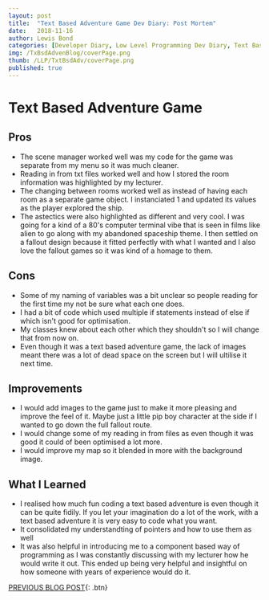 ```yaml
---
layout: post
title:  "Text Based Adventure Game Dev Diary: Post Mortem"
date:   2018-11-16
author: Lewis Bond
categories: [Developer Diary, Low Level Programming Dev Diary, Text Based Adventure Dev Diary, Post Mortem]
img: /TxBsdAdvenBlog/coverPage.png
thumb: /LLP/TxtBsdAdv/coverPage.png
published: true
---
```


<!--more-->
# Text Based Adventure Game

## Pros
<ul>
<li>The scene manager worked well was my code for the game was separate from my menu so it was much cleaner.</li>
<li>Reading in from txt files worked well and how I stored the room information was highlighted by my lecturer.</li>
<li>The changing between rooms worked well as instead of having each room as a separate game object. I instanciated 1 and updated its values as the player explored the ship.</li>
<li>The astectics were also highlighted as different and very cool. I was going for a kind of a 80's computer terminal vibe that is seen in films like alien to go along with my abandoned spaceship theme. I then settled on a fallout design because it fitted perfectly with what I wanted and I also love the fallout games so it was kind of a homage to them.</li>
</ul>

## Cons
<ul>
<li>Some of my naming of variables was a bit unclear so people reading for the first time my not be sure what each one does.</li>
<li>I had a bit of code which used multiple if statements instead of else if which isn't good for optimisation.</li>
<li>My classes knew about each other which they shouldn't so I will change that from now on.</li>
<li>Even though it was a text based adventure game, the lack of images meant there was a lot of dead space on the screen but I will ultilise it next time.</li>
</ul>

## Improvements
<ul>
<li>I would add images to the game just to make it more pleasing and improve the feel of it. Maybe just a little pip boy character at the side if I wanted to go down the full fallout route.</li>
<li>I would change some of my reading in from files as even though it was good it could of been optimised a lot more.</li>
<li>I would improve my map so it blended in more with the background image.</li>
</ul>

## What I Learned
<ul>
<li>I realised how much fun coding a text based adventure is even though it can be quite fidily. If you let your imagination do a lot of the work, with a text based adventure it is very easy to code what you want.</li>
<li>It consolidated my understandting of pointers and how to use them as well</li>
<li>It was also helpful in introducing me to a component based way of programming as I was constantly discussing with my lecturer how he would write it out. This ended up being very helpful and insightful on how someone with years of experience would do it.</li>
</ul>

[PREVIOUS BLOG POST](https://lbondi7.github.io/post/developer%20diary/low%20level%20programming%20dev%20diary/text%20based%20adventure%20dev%20diary/llp-dd-TBAG-5){: .btn}
